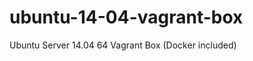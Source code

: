 ubuntu-14-04-vagrant-box
========================

Ubuntu Server 14.04 64 Vagrant Box (Docker included)

